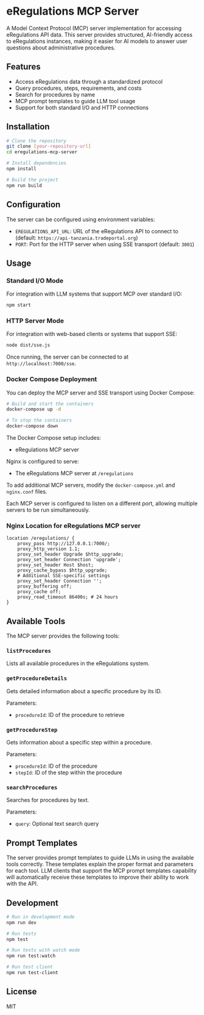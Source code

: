 # eRegulations MCP Server

A Model Context Protocol (MCP) server implementation for accessing eRegulations API data. This server provides structured, AI-friendly access to eRegulations instances, making it easier for AI models to answer user questions about administrative procedures.

## Features

- Access eRegulations data through a standardized protocol
- Query procedures, steps, requirements, and costs
- Search for procedures by name
- MCP prompt templates to guide LLM tool usage
- Support for both standard I/O and HTTP connections

## Installation

```bash
# Clone the repository
git clone [your-repository-url]
cd eregulations-mcp-server

# Install dependencies
npm install

# Build the project
npm run build
```

## Configuration

The server can be configured using environment variables:

- `EREGULATIONS_API_URL`: URL of the eRegulations API to connect to (default: `https://api-tanzania.tradeportal.org`)
- `PORT`: Port for the HTTP server when using SSE transport (default: `3001`)

## Usage

### Standard I/O Mode

For integration with LLM systems that support MCP over standard I/O:

```bash
npm start
```

### HTTP Server Mode

For integration with web-based clients or systems that support SSE:

```bash
node dist/sse.js
```

Once running, the server can be connected to at `http://localhost:7000/sse`.

### Docker Compose Deployment

You can deploy the MCP server and SSE transport using Docker Compose:

```bash
# Build and start the containers
docker-compose up -d

# To stop the containers
docker-compose down
```

The Docker Compose setup includes:
- eRegulations MCP server

Nginx is configured to serve:
- The eRegulations MCP server at `/eregulations`

To add additional MCP servers, modify the `docker-compose.yml` and `nginx.conf` files.

Each MCP server is configured to listen on a different port, allowing multiple servers to be run simultaneously.

### Nginx Location for eRegulations MCP server
```
location /eregulations/ {
    proxy_pass http://127.0.0.1:7000/;
    proxy_http_version 1.1;
    proxy_set_header Upgrade $http_upgrade;
    proxy_set_header Connection 'upgrade';
    proxy_set_header Host $host;
    proxy_cache_bypass $http_upgrade;
    # Additional SSE-specific settings
    proxy_set_header Connection '';
    proxy_buffering off;
    proxy_cache off;
    proxy_read_timeout 86400s; # 24 hours
}
```

## Available Tools

The MCP server provides the following tools:

### `listProcedures`

Lists all available procedures in the eRegulations system.

### `getProcedureDetails`

Gets detailed information about a specific procedure by its ID.

Parameters:
- `procedureId`: ID of the procedure to retrieve

### `getProcedureStep`

Gets information about a specific step within a procedure.

Parameters:
- `procedureId`: ID of the procedure
- `stepId`: ID of the step within the procedure

### `searchProcedures`

Searches for procedures by text.

Parameters:
- `query`: Optional text search query

## Prompt Templates

The server provides prompt templates to guide LLMs in using the available tools correctly. These templates explain the proper format and parameters for each tool. LLM clients that support the MCP prompt templates capability will automatically receive these templates to improve their ability to work with the API.

## Development

```bash
# Run in development mode
npm run dev

# Run tests
npm test

# Run tests with watch mode
npm run test:watch

# Run test client
npm run test-client
```

## License

MIT